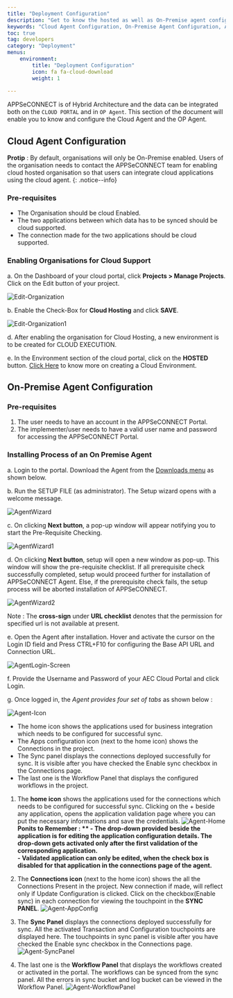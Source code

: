 ```yaml
---
title: "Deployment Configuration"
description: "Get to know the hosted as well as On-Premise agent configuration."
keywords: "Cloud Agent Configuration, On-Premise Agent Configuration, Agent Configuration"
toc: true
tag: developers
category: "Deployment"
menus: 
    environment:
        title: "Deployment Configuration"
        icon: fa fa-cloud-download
        weight: 1
        
---
```


APPSeCONNECT is of Hybrid Architecture and the data can be integrated both on the `CLOUD PORTAL` 
and in `OP Agent`. This section of the document will enable you to know and configure the Cloud Agent and the OP Agent.

## Cloud Agent Configuration

**Protip** : By default, organisations will only be On-Premise enabled. Users of the organisation needs to 
contact the APPSeCONNECT team for enabling cloud hosted organisation so that users can integrate cloud applications 
using the cloud agent.
{: .notice--info}

### Pre-requisites

* The Organisation should be cloud Enabled.
* The two applications between which data has to be synced should be cloud supported.
* The connection made for the two applications should be cloud supported.

### Enabling Organisations for Cloud Support

a.	On the Dashboard of your cloud portal, click **Projects > Manage Projects**. Click on the Edit button of your project.  

![Edit-Organization](/staticfiles/deployment/media/AgentConfig/EditOrganisation.png)

b.	Enable the Check-Box for **Cloud Hosting** and click **SAVE**.

![Edit-Organization1](/staticfiles/deployment/media/AgentConfig/EditOrganisation1.png)

d.	After enabling the organisation for Cloud Hosting, a new environment is to be created for CLOUD EXECUTION.

e.	In the Environment section of the cloud portal, click on the **HOSTED** button. [Click Here](/deployment/Environment-Management/#create-hosted-environment) to know more on creating a Cloud Environment.   

## On-Premise Agent Configuration 

### Pre-requisites

1.	The user needs to have an account in the APPSeCONNECT Portal.
2.	The implementer/user needs to have a valid user name and password for accessing the APPSeCONNECT Portal.

### Installing Process of an On Premise Agent

a.	Login to the portal. Download the Agent from the [Downloads menu](/accessing%20portal/accessing-portal/#downloads-section) as shown below.

b.	Run the SETUP FILE (as administrator). The Setup wizard opens with a welcome message.

![AgentWizard](/staticfiles/deployment/media/AgentConfig/Agentwizard.png)

c.  On clicking **Next button**, a pop-up window will appear notifying you to start the Pre-Requisite Checking.

![AgentWizard1](/staticfiles/deployment/media/AgentConfig/Agentwizard1.png)

d.  On clicking **Next button**, setup will open a new window as pop-up. This window will show the pre-requisite checklist. 
If all prerequisite check successfully completed, setup would proceed further for installation of APPSeCONNECT Agent. 
Else, if the prerequisite check fails, the setup process will be aborted installation of APPSeCONNECT.    

![AgentWizard2](/staticfiles/deployment/media/AgentConfig/Agentwizard2.png)

Note : The **cross-sign** under **URL checklist** denotes that the permission for specified url is not available at present.

e.	Open the Agent after installation. Hover and activate the cursor on the Login ID field and Press CTRL+F10 for configuring 
    the Base API URL and Connection URL.

![AgentLogin-Screen](/staticfiles/deployment/media/AgentConfig/AgentLoginScreen.png)

f.	Provide the Username and Password of your AEC Cloud Portal and click Login.

g.	Once logged in, the *Agent provides four set of tabs*  as shown below :

![Agent-Icon](/staticfiles/deployment/media/AgentConfig/AgentIcon.png)

* The home icon shows the applications used for business integration which needs to be configured for successful sync.  
* The Apps configuration icon (next to the home icon) shows the Connections in the project.    
* The Sync panel displays the connections deployed successfully for sync. It is visible after you have checked the Enable sync checkbox in the Connections page.   
* The last one is the Workflow Panel that displays the configured workflows in the project.


1. The **home icon** shows the applications used for the connections which needs to be configured for successful sync. 
Clicking on the + beside any application, opens the application validation page where you can put the necessary informations and save the credentials. 
![Agent-Home](/staticfiles/deployment/media/AgentConfig/AgentHome.png)
**Ponits to Remember : **
         - The drop-down provided beside the application is for editing the application configuration details. The drop-down gets activated only after the first validation of the corresponding application.    
         - Validated application can only be edited, when the check box is disabled for that application in the connections page of the agent.**    

2. The **Connections icon** (next to the home icon) shows the all the Connections Present in the project. 
New connection if made, will reflect only if Update Configuration is clicked. Click on the checkbox(Enable sync) in each connection 
for viewing the touchpoint in the **SYNC PANEL**.
![Agent-AppConfig](/staticfiles/deployment/media/AgentConfig/AgentConfiguration.png)

3.	The **Sync Panel**  displays the connections deployed successfully for sync. All the activated Transaction 
    and Configuration touchpoints are displayed here. The touchpoints in sync panel is visible after you 
    have checked the Enable sync checkbox in the Connections page.
![Agent-SyncPanel](/staticfiles/deployment/media/AgentConfig/AgentSyncpanel.png)

4.	 The last one is the **Workflow Panel** that displays the workflows created or activated in the portal. 
     The workflows can be synced from the sync panel. All the errors in sync bucket and log bucket can be 
     viewed in the Workflow Panel.
![Agent-WorkflowPanel](/staticfiles/deployment/media/AgentConfig/AgentWorkpanel.png)